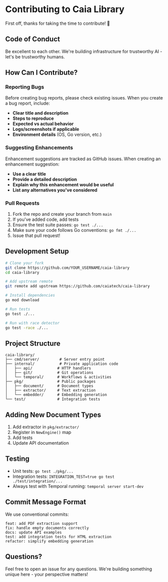 # Contributing to Caia Library

First off, thanks for taking the time to contribute! 🎉

## Code of Conduct

Be excellent to each other. We're building infrastructure for trustworthy AI - let's be trustworthy humans.

## How Can I Contribute?

### Reporting Bugs

Before creating bug reports, please check existing issues. When you create a bug report, include:

- **Clear title and description**
- **Steps to reproduce**
- **Expected vs actual behavior**
- **Logs/screenshots if applicable**
- **Environment details** (OS, Go version, etc.)

### Suggesting Enhancements

Enhancement suggestions are tracked as GitHub issues. When creating an enhancement suggestion:

- **Use a clear title**
- **Provide a detailed description**
- **Explain why this enhancement would be useful**
- **List any alternatives you've considered**

### Pull Requests

1. Fork the repo and create your branch from `main`
2. If you've added code, add tests
3. Ensure the test suite passes: `go test ./...`
4. Make sure your code follows Go conventions: `go fmt ./...`
5. Issue that pull request!

## Development Setup

```bash
# Clone your fork
git clone https://github.com/YOUR_USERNAME/caia-library
cd caia-library

# Add upstream remote
git remote add upstream https://github.com/caiatech/caia-library

# Install dependencies
go mod download

# Run tests
go test ./...

# Run with race detector
go test -race ./...
```

## Project Structure

```
caia-library/
├── cmd/server/         # Server entry point
├── internal/           # Private application code
│   ├── api/           # HTTP handlers
│   ├── git/           # Git operations
│   └── temporal/      # Workflows & activities
├── pkg/               # Public packages
│   ├── document/      # Document types
│   ├── extractor/     # Text extraction
│   └── embedder/      # Embedding generation
└── test/              # Integration tests
```

## Adding New Document Types

1. Add extractor in `pkg/extractor/`
2. Register in `NewEngine()` map
3. Add tests
4. Update API documentation

## Testing

- Unit tests: `go test ./pkg/...`
- Integration tests: `INTEGRATION_TEST=true go test ./test/integration/...`
- Always test with Temporal running: `temporal server start-dev`

## Commit Message Format

We use conventional commits:

```
feat: add PDF extraction support
fix: handle empty documents correctly
docs: update API examples
test: add integration tests for HTML extraction
refactor: simplify embedding generation
```

## Questions?

Feel free to open an issue for any questions. We're building something unique here - your perspective matters!